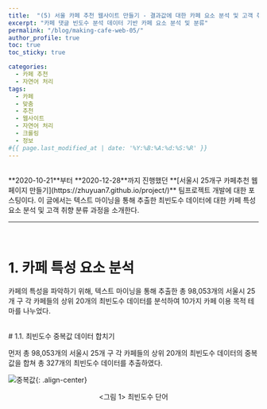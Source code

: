 ```yaml
---
title:  "(5) 서울 카페 추천 웹사이트 만들기 - 결과값에 대한 카페 요소 분석 및 고객 취향 분류"
excerpt: "카페 댓글 빈도수 분석 데이터 기반 카페 요소 분석 및 분류"
permalink: "/blog/making-cafe-web-05/"
author_profile: true
toc: true
toc_sticky: true

categories:
  - 카페 추천
  - 자연어 처리
tags:
  - 카페 
  - 맞춤
  - 추천
  - 웹사이트
  - 자연어 처리
  - 크롤링
  - 정보
#{{ page.last_modified_at | date: '%Y:%B:%A:%d:%S:%R' }}
---
```

<br>
**2020-10-21**부터 **2020-12-28**까지 진행했던 **[서울시 25개구 카페추천 웹페이지 만들기](https://zhuyuan7.github.io/project/)** 팀프로젝트 개발에 대한 포스팅이다.
이 글에서는 텍스트 마이닝을 통해 추출한 최빈도수 데이터에 대한 카페 특성 요소 분석 및 고객 취향 분류 과정을 소개한다.
<br>

-----

<br>

# 1. 카페 특성 요소 분석

카페의 특성을 파악하기 위해, 텍스트 마이닝을 통해 추출한
총 98,053개의 서울시 25개 구 각 카페들의 상위 20개의 최빈도수 데이터를 
분석하여 10가지 카페 이용 목적 테마를 나누었다.
<br>

<br>
# 1.1. 최빈도수 중복값 데이터 합치기

먼저 총 98,053개의 서울시 25개 구 각 카페들의 상위 20개의 최빈도수 데이터의 중복값을 
합쳐 총 327개의 최빈도수 데이터를 추출하였다.

![중복값](https://zhuyuan7.github.io/assets/images/중복값.jpg "중복값"){: .align-center}<center> <그림 1> 최빈도수 단어 </center> 
<br>

